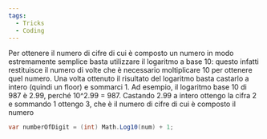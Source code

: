 ```yaml
---
tags:
  - Tricks
  - Coding
---
```



Per ottenere il numero di cifre di cui è composto un numero in modo estremamente semplice basta utilizzare il logaritmo a base 10: questo infatti  restituisce il numero di volte che è necessario moltiplicare 10 per ottenere quel numero.
Una volta ottenuto il risultato del logaritmo basta castarlo a intero (quindi un floor) e sommarci 1.
Ad esempio, il logaritmo base 10 di 987 è 2.99, perché 10^2.99 = 987. Castando 2.99 a intero ottengo la cifra 2 e sommando 1 ottengo 3, che è il numero di cifre di cui è composto il numero 
```csharp
var numberOfDigit = (int) Math.Log10(num) + 1;
```

